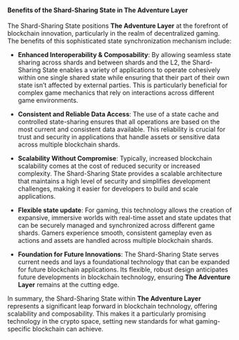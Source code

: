 #### Benefits of the Shard-Sharing State in The Adventure Layer

The Shard-Sharing State positions **The Adventure Layer** at the forefront of blockchain innovation, particularly in the realm of decentralized gaming. The benefits of this sophisticated state synchronization mechanism include:

- **Enhanced Interoperability & Composability**: By allowing seamless state sharing across shards and between shards and the L2, the Shard-Sharing State enables a variety of applications to operate cohesively within one single shared state while ensuring that their part of their own state isn’t affected by external parties. This is particularly beneficial for complex game mechanics that rely on interactions across different game environments.
    
- **Consistent and Reliable Data Access**: The use of a state cache and controlled state-sharing ensures that all operations are based on the most current and consistent data available. This reliability is crucial for trust and security in applications that handle assets or sensitive data across multiple blockchain shards.
    
- **Scalability Without Compromise**: Typically, increased blockchain scalability comes at the cost of reduced security or increased complexity. The Shard-Sharing State provides a scalable architecture that maintains a high level of security and simplifies development challenges, making it easier for developers to build and scale applications.
    
- **Flexible state update**: For gaming, this technology allows the creation of expansive, immersive worlds with real-time asset and state updates that can be securely managed and synchronized across different game shards. Gamers experience smooth, consistent gameplay even as actions and assets are handled across multiple blockchain shards.
    
- **Foundation for Future Innovations**: The Shard-Sharing State serves current needs and lays a foundational technology that can be expanded for future blockchain applications. Its flexible, robust design anticipates future developments in blockchain technology, ensuring **The Adventure Layer** remains at the cutting edge.
    

In summary, the Shard-Sharing State within **The Adventure Layer** represents a significant leap forward in blockchain technology, offering scalability and composability. This makes it a particularly promising technology in the crypto space, setting new standards for what gaming-specific blockchain can achieve.
